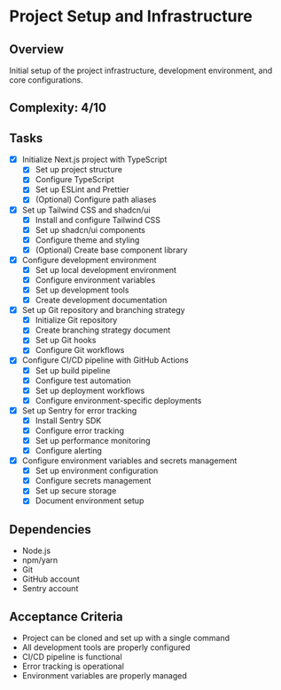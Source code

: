 # Project Setup and Infrastructure

## Overview
Initial setup of the project infrastructure, development environment, and core configurations.

## Complexity: 4/10

## Tasks
- [x] Initialize Next.js project with TypeScript
  - [x] Set up project structure
  - [x] Configure TypeScript
  - [x] Set up ESLint and Prettier
  - [x] (Optional) Configure path aliases

- [x] Set up Tailwind CSS and shadcn/ui
  - [x] Install and configure Tailwind CSS
  - [x] Set up shadcn/ui components
  - [x] Configure theme and styling
  - [x] (Optional) Create base component library

- [x] Configure development environment
  - [x] Set up local development environment
  - [x] Configure environment variables
  - [x] Set up development tools
  - [x] Create development documentation

- [x] Set up Git repository and branching strategy
  - [x] Initialize Git repository
  - [x] Create branching strategy document
  - [x] Set up Git hooks
  - [x] Configure Git workflows

- [x] Configure CI/CD pipeline with GitHub Actions
  - [x] Set up build pipeline
  - [x] Configure test automation
  - [x] Set up deployment workflows
  - [x] Configure environment-specific deployments

- [x] Set up Sentry for error tracking
  - [x] Install Sentry SDK
  - [x] Configure error tracking
  - [x] Set up performance monitoring
  - [x] Configure alerting

- [x] Configure environment variables and secrets management
  - [x] Set up environment configuration
  - [x] Configure secrets management
  - [x] Set up secure storage
  - [x] Document environment setup

## Dependencies
- Node.js
- npm/yarn
- Git
- GitHub account
- Sentry account

## Acceptance Criteria
- Project can be cloned and set up with a single command
- All development tools are properly configured
- CI/CD pipeline is functional
- Error tracking is operational
- Environment variables are properly managed 